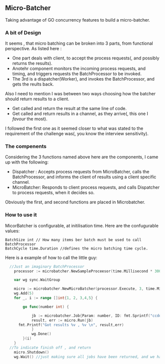 ## Micro-Batcher

Taking advantage of GO concurrency features to build a micro-batcher.


### A bit of Design

It seems , that micro batching can be broken into 3 parts, from functional perspective. As listed here :

* One part deals with client, to accept the process requests(, and possibly returns the results).
* Anotehr component monitors the incoming process requests, and timing, and triggers  requests the BatchProcessor to be invoked.
* The 3rd is a dispatcher(Worker), and invokes the BatchProcessor, and gets the reults back.

Also I need to mention I was between two ways choosing how the batcher should return results to a client.

* Get called and return the result at the same line of code.
* Get called and return results in a channel, as they arrive(, this one I *favour* the most).

I followed the first one as it seemed closer to what was stated to the requirement of the challenge was(, you know the interview sensitivity). 

### The compenents
Considering the 3 functions named above here are the components, I came up with the following:

* Dispatcher : Accepts process requests from MicroBatcher, calls the BatchProcessor, and informs the client of results using a client specific channel.
* MicroBatcher: Responds to client process requests, and calls Dispatcher to process requests, when it decides so.

Obviously the first, and second functions are placed in Microbatcher.

### How to use it

MicorBatcher is configurable, at initilisation time. Here are the confugurable values:
```
BatchSize int // How many items ber batch must be used to call BatchProcessor
BatchCycle time.Duration //defines the micro batching time cycle.
```

Here is a example of how to call the little guy:
```Go
  //Just an imaginary BatchProcessor
	processor := microbatcher.NewSampleProceesor(time.Millisecond * 300)

	var wg sync.WaitGroup

	micro := microbatcher.NewMicroBatcher(processor.Execute, 3, time.Millisecond*1500)
	wg.Add(5)
	for _, i := range []int{1, 2, 3,4,5} {

		go func(number int) {

			jb := microbatcher.Job{Param: number, ID: fmt.Sprintf("ccddldwsw - %d", number)}
			result, err := micro.Run(jb)
      fmt.Printf("Got results %v , %v \n", result,err)
			}
			wg.Done()
		}(i)
	}
  //To indicate finish off , and return
	micro.Shutdown()
	wg.Wait() //just making sure all jobs have been returned, and we have printed them

```


